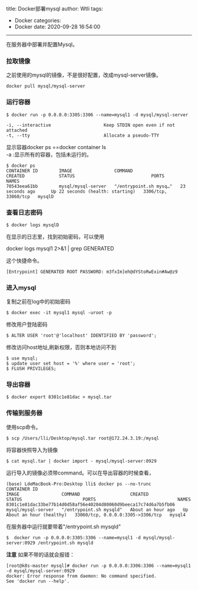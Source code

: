 title: Docker部署mysql
author: Wtli
tags:
  - Docker
categories:
  - Docker
date: 2020-09-28 16:54:00
---
在服务器中部署并配置Mysql。
<!--more-->
### 拉取镜像

之前使用的mysql的镜像，不是很好配置，改成mysql-server镜像。

```
docker pull mysql/mysql-server
```

### 运行容器

```
$ docker run -p 0.0.0.0:3305:3306 --name=mysql1 -d mysql/mysql-server
```
```
-i, --interactive                    Keep STDIN open even if not attached  
-t, --tty                            Allocate a pseudo-TTY
```
显示容器docker ps ==docker container ls  
-a :显示所有的容器，包括未运行的。

```
$ docker ps
CONTAINER ID        IMAGE                COMMAND                  CREATED             STATUS                             PORTS                 NAMES
70543eea61bb        mysql/mysql-server   "/entrypoint.sh mysq…"   23 seconds ago      Up 22 seconds (health: starting)   3306/tcp, 33060/tcp   mysqlD
```


### 查看日志密码

```
$ docker logs mysqlD
```

在显示的日志里，找到初始密码，可以使用

docker logs mysql1 2>&1 | grep GENERATED

这个快捷命令。
```
[Entrypoint] GENERATED ROOT PASSWORD: m3fxIm]eh@dYStoRwExin#Aw@z9
```

### 进入mysql

复制之前在log中的初始密码
```
$ docker exec -it mysql1 mysql -uroot -p
```

修改用户登陆密码
```
$ ALTER USER 'root'@'localhost' IDENTIFIED BY 'password';
```

修改访问host地址,刷新权限，否则本地访问不到
```
$ use mysql;
$ update user set host = '%' where user = 'root';
$ FLUSH PRIVILEGES;
```

### 导出容器

```
$ docker export 8301c1e81dac > mysql.tar
```

### 传输到服务器

使用scp命令。
```
$ scp /Users/lli/Desktop/mysql.tar root@172.24.3.19:/mysql
```
将容器快照导入为镜像
```
$ cat mysql.tar | docker import - mysql/mysql-server:0929 
```
运行导入的镜像必须带command。可以在导出容器的时候查看，
```
(base) LdeMacBook-Pro:Desktop lli$ docker ps --no-trunc
CONTAINER ID                                                       IMAGE                COMMAND                   CREATED             STATUS                       PORTS                               NAMES
8301c1e81dac33be77b14d0d58af56e40204d80060d9beeca17c74d6a7b5fb06   mysql/mysql-server   "/entrypoint.sh mysqld"   About an hour ago   Up About an hour (healthy)   33060/tcp, 0.0.0.0:3305->3306/tcp   mysql4
```
在服务器中运行就要带着"/entrypoint.sh mysqld"
```
$  docker run -p 0.0.0.0:3305:3306 --name=mysql1 -d mysql/mysql-server:0929 /entrypoint.sh mysqld
```
**注意**
如果不带的话就会报错：
```
[root@k8s-master mysql]# docker run -p 0.0.0.0:3306:3306 --name=mysql1 -d mysql/mysql-server:0929
docker: Error response from daemon: No command specified.
See 'docker run --help'.
```


